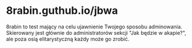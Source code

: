 # 8rabin.guthub.io/jbwa
8rabin to test mający na celu ujawnienie Twojego sposobu adminowania. Skierowany jest głównie do administratorów sekcji "Jak będzie w akapie?", ale poza osią elitarystyczną każdy może go zrobić.
